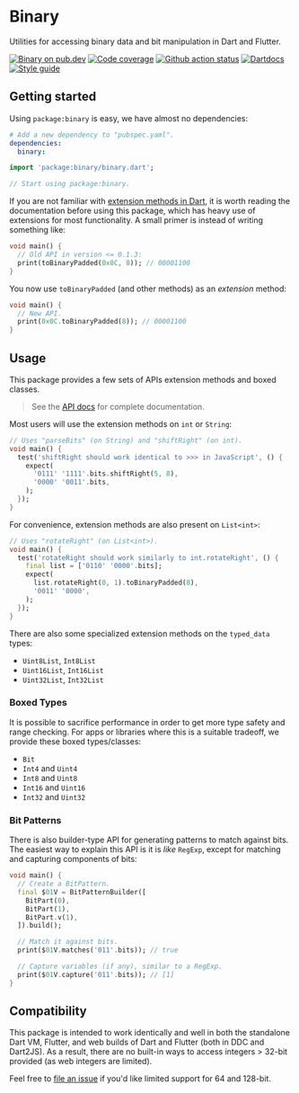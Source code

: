 # Binary

Utilities for accessing binary data and bit manipulation in Dart and Flutter.

[![Binary on pub.dev][pub_img]][pub_url]
[![Code coverage][cov_img]][cov_url]
[![Github action status][gha_img]][gha_url]
[![Dartdocs][doc_img]][doc_url]
[![Style guide][sty_img]][sty_url]

[pub_url]: https://pub.dartlang.org/packages/binary
[pub_img]: https://img.shields.io/pub/v/binary.svg
[gha_url]: https://github.com/matanlurey/binary.dart/actions
[gha_img]: https://github.com/matanlurey/binary.dart/workflows/Dart/badge.svg
[cov_url]: https://codecov.io/gh/matanlurey/binary.dart
[cov_img]: https://codecov.io/gh/matanlurey/binary.dart/branch/master/graph/badge.svg
[doc_url]: https://www.dartdocs.org/documentation/binary/latest
[doc_img]: https://img.shields.io/badge/Documentation-binary-blue.svg
[sty_url]: https://pub.dev/packages/pedantic
[sty_img]: https://img.shields.io/badge/style-pedantic-40c4ff.svg

## Getting started

Using `package:binary` is easy, we have almost no dependencies:

```yaml
# Add a new dependency to "pubspec.yaml".
dependencies:
  binary:
```

```dart
import 'package:binary/binary.dart';

// Start using package:binary.
```

If you are not familiar with [extension methods in Dart][], it is worth reading
the documentation before using this package, which has heavy use of extensions
for most functionality. A small primer is instead of writing something like:

```dart
void main() {
  // Old API in version <= 0.1.3:
  print(toBinaryPadded(0x0C, 8)); // 00001100
}
```

You now use `toBinaryPadded` (and other methods) as an _extension_ method:

```dart
void main() {
  // New API.
  print(0x0C.toBinaryPadded(8)); // 00001100
}
```

[extension methods in dart]: https://dart.dev/guides/language/extension-methods

## Usage

This package provides a few sets of APIs extension methods and boxed classes.

> See the [API docs](https://www.dartdocs.org/documentation/binary/latest) for
> complete documentation.

Most users will use the extension methods on `int` or `String`:

```dart
// Uses "parseBits" (on String) and "shiftRight" (on int).
void main() {
  test('shiftRight should work identical to >>> in JavaScript', () {
    expect(
      '0111' '1111'.bits.shiftRight(5, 8),
      '0000' '0011'.bits,
    );
  });
}
```

For convenience, extension methods are also present on `List<int>`:

```dart
// Uses "rotateRight" (on List<int>).
void main() {
  test('rotateRight should work similarly to int.rotateRight', () {
    final list = ['0110' '0000'.bits];
    expect(
      list.rotateRight(0, 1).toBinaryPadded(8),
      '0011' '0000',
    );
  });
}
```

There are also some specialized extension methods on the `typed_data` types:

- `Uint8List`, `Int8List`
- `Uint16List`, `Int16List`
- `Uint32List`, `Int32List`

### Boxed Types

It is possible to sacrifice performance in order to get more type safety and
range checking. For apps or libraries where this is a suitable tradeoff, we
provide these boxed types/classes:

- `Bit`
- `Int4` and `Uint4`
- `Int8` and `Uint8`
- `Int16` and `Uint16`
- `Int32` and `Uint32`

### Bit Patterns

There is also builder-type API for generating patterns to match against bits.
The easiest way to explain this API is it is _like_ `RegExp`, except for
matching and capturing components of bits:

```dart
void main() {
  // Create a BitPattern.
  final $01V = BitPatternBuilder([
    BitPart(0),
    BitPart(1),
    BitPart.v(1),
  ]).build();

  // Match it against bits.
  print($01V.matches('011'.bits)); // true

  // Capture variables (if any), similar to a RegExp.
  print($01V.capture('011'.bits)); // [1]
}
```

## Compatibility

This package is intended to work identically and well in both the standalone
Dart VM, Flutter, and web builds of Dart and Flutter (both in DDC and Dart2JS).
As a result, there are no built-in ways to access integers > 32-bit provided (as
web integers are limited).

Feel free to [file an issue][] if you'd like limited support for 64 and 128-bit.

[file an issue]: https://github.com/matanlurey/binary.dart/issues
